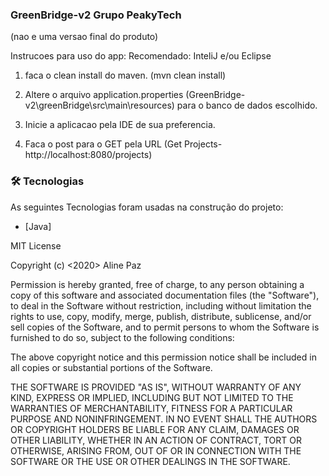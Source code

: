 ### GreenBridge-v2 Grupo PeakyTech
(nao e uma versao final do produto)

Instrucoes para uso do app:
Recomendado: InteliJ e/ou Eclipse

1. faca o clean install do maven. (mvn clean install)

2. Altere o arquivo application.properties (GreenBridge-v2\greenBridge\src\main\resources) para o banco de dados escolhido.

3. Inicie a aplicacao pela IDE de sua preferencia.

4. Faca o post para o GET pela URL (Get Projects- http://localhost:8080/projects)


### 🛠 Tecnologias

As seguintes Tecnologias foram usadas na construção do projeto:

- [Java]






MIT License

Copyright (c) <2020> Aline Paz

Permission is hereby granted, free of charge, to any person obtaining a copy
of this software and associated documentation files (the "Software"), to deal
in the Software without restriction, including without limitation the rights
to use, copy, modify, merge, publish, distribute, sublicense, and/or sell
copies of the Software, and to permit persons to whom the Software is
furnished to do so, subject to the following conditions:

The above copyright notice and this permission notice shall be included in all
copies or substantial portions of the Software.

THE SOFTWARE IS PROVIDED "AS IS", WITHOUT WARRANTY OF ANY KIND, EXPRESS OR
IMPLIED, INCLUDING BUT NOT LIMITED TO THE WARRANTIES OF MERCHANTABILITY,
FITNESS FOR A PARTICULAR PURPOSE AND NONINFRINGEMENT. IN NO EVENT SHALL THE
AUTHORS OR COPYRIGHT HOLDERS BE LIABLE FOR ANY CLAIM, DAMAGES OR OTHER
LIABILITY, WHETHER IN AN ACTION OF CONTRACT, TORT OR OTHERWISE, ARISING FROM,
OUT OF OR IN CONNECTION WITH THE SOFTWARE OR THE USE OR OTHER DEALINGS IN THE
SOFTWARE.
